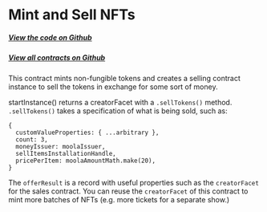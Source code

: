 # Mint and Sell NFTs

<Zoe-Version/>

##### [View the code on Github](https://github.com/Agoric/agoric-sdk/blob/master/packages/zoe/src/contracts/mintAndSellNFT.js)
##### [View all contracts on Github](https://github.com/Agoric/agoric-sdk/tree/master/packages/zoe/src/contracts)

This contract mints non-fungible tokens and creates a selling contract
instance to sell the tokens in exchange for some sort of money.

startInstance() returns a creatorFacet with a `.sellTokens()` method. `.sellTokens()` takes a
specification of what is being sold, such as:
```
{
  customValueProperties: { ...arbitrary },
  count: 3,
  moneyIssuer: moolaIssuer,
  sellItemsInstallationHandle,
  pricePerItem: moolaAmountMath.make(20),
}
```

The `offerResult` is a record with useful properties such as the
`creatorFacet` for the sales contract. You can reuse the
`creatorFacet` of this contract to mint more batches of NFTs (e.g.
more tickets for a separate show.)